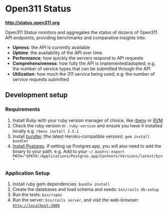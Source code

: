 Open311 Status
==============

**http://status.open311.org**

Open311 Status monitors and aggregates the status of dozens of Open311 API endpoints, providing benchmarks and comparative insights into:

- **Upness**: the API is currently available
- **Uptime**: the availability of the API over time
- **Performance**: how quickly the servers respond to API requests
- **Comprehensiveness**: how fully the API is implemented/adopted; e.g. the number of service types that can be submitted through the API
- **Utilization**: how much the 311 service being used; e.g. the number of service requests submitted

## Development setup

### Requirements
1. Install Ruby with your ruby version manager of choice, like [rbenv](https://github.com/rbenv/rbenv) or [RVM](https://github.com/codeforamerica/howto/blob/master/Ruby.md)
2. Check the ruby version in `.ruby-version` and ensure you have it installed locally e.g. `rbenv install 2.5.1`
3. Install [bundler](https://bundler.io/) (the latest Heroku-compatible version): `gem install bundler`
4. [Install Postgres](https://github.com/codeforamerica/howto/blob/master/PostgreSQL.md). If setting up Postgres.app, you will also need to add the binary to your path. e.g. Add to your `~/.bashrc`:
`export PATH="$PATH:/Applications/Postgres.app/Contents/Versions/latest/bin"`

### Application Setup

1. Install ruby gem dependencies: `bundle install`
2. Create the databases and load schema and seeds: `bin/rails db:setup`
3. Run the tests: `bin/rspec`
4. Run the server: `bin/rails server`, and visit the web-browser: [`http://localhost:3000`](http://localhost:3000)
